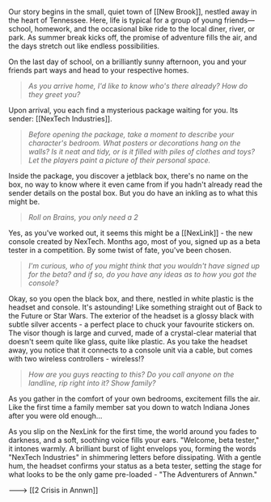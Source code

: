 Our story begins in the small, quiet town of [[New Brook]], nestled away in the heart of Tennessee. Here, life is typical for a group of young friends—school, homework, and the occasional bike ride to the local diner, river, or park. As summer break kicks off, the promise of adventure fills the air, and the days stretch out like endless possibilities.

On the last day of school, on a brilliantly sunny afternoon, you and your friends part ways and head to your respective homes. 

>*As you arrive home, I'd like to know who's there already? How do they greet you?*

Upon arrival, you each find a mysterious package waiting for you. Its sender: [[NexTech Industries]].

>*Before opening the package, take a moment to describe your character's bedroom. What posters or decorations hang on the walls? Is it neat and tidy, or is it filled with piles of clothes and toys? Let the players paint a picture of their personal space.*

Inside the package, you discover a jetblack box, there's no name on the box, no way to know where it even came from if you hadn't already read the sender details on the postal box. But you do have an inkling as to what this might be. 

>*Roll on Brains, you only need a 2*

Yes, as you've worked out, it seems this might be a [[NexLink]] - the new console created by NexTech. Months ago, most of you, signed up as a beta tester in a competition. By some twist of fate, you've been chosen.

>*I'm curious, who of you might think that you wouldn't have signed up for the beta? and if so, do you have any ideas as to how you got the console?*

Okay, so you open the black box, and there, nestled in white plastic is the headset and console. It's astounding! Like something straight out of Back to the Future or Star Wars. The exterior of the headset is a glossy black with subtle silver accents - a perfect place to chuck your favourite stickers on. The visor though is large and curved, made of a crystal-clear material that doesn't seem quite like glass, quite like plastic. As you take the headset away, you notice that it connects to a console unit via a cable, but comes with two wireless controllers - wireless!? 

>*How are you guys reacting to this? Do you call anyone on the landline, rip right into it? Show family?*

As you gather in the comfort of your own bedrooms, excitement fills the air. Like the first time a family member sat you down to watch Indiana Jones after you were old enough...

As you slip on the NexLink for the first time, the world around you fades to darkness, and a soft, soothing voice fills your ears. "Welcome, beta tester," it intones warmly. A brilliant burst of light envelops you, forming the words "NexTech Industries" in shimmering letters before dissipating. With a gentle hum, the headset confirms your status as a beta tester, setting the stage for what looks to be the only game pre-loaded - "The Adventurers of Annwn." 

---> [[2 Crisis in Annwn]]
